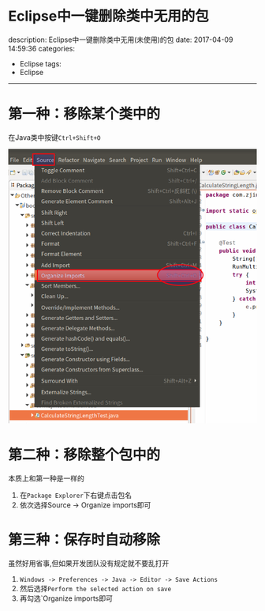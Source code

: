 #   Eclipse中一键删除类中无用的包
description: Eclipse中一键删除类中无用(未使用)的包
date: 2017-04-09 14:59:36
categories:
- Eclipse
tags:
- Eclipse
---
#   第一种：移除某个类中的
在Java类中按键`Ctrl+Shift+O`

![](../images/2020/04/20200409002.png)


#   第二种：移除整个包中的
本质上和第一种是一样的

1.  在`Package Explorer`下右键点击包名
2.  依次选择Source -> Organize imports即可

#   第三种：保存时自动移除
虽然好用省事,但如果开发团队没有规定就不要乱打开
1.  `Windows -> Preferences -> Java -> Editor -> Save Actions`
2.  然后选择`Perform the selected action on save`
3.  再勾选`Organize imports即可
